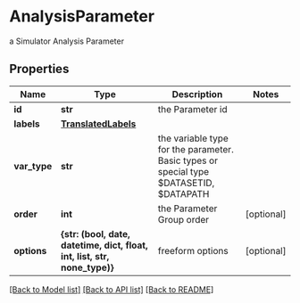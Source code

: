 # AnalysisParameter

a Simulator Analysis Parameter

## Properties
Name | Type | Description | Notes
------------ | ------------- | ------------- | -------------
**id** | **str** | the Parameter id | 
**labels** | [**TranslatedLabels**](TranslatedLabels.md) |  | 
**var_type** | **str** | the variable type for the parameter. Basic types or special type $DATASETID, $DATAPATH | 
**order** | **int** | the Parameter Group order | [optional] 
**options** | **{str: (bool, date, datetime, dict, float, int, list, str, none_type)}** | freeform options | [optional] 

[[Back to Model list]](../README.md#documentation-for-models) [[Back to API list]](../README.md#documentation-for-api-endpoints) [[Back to README]](../README.md)


